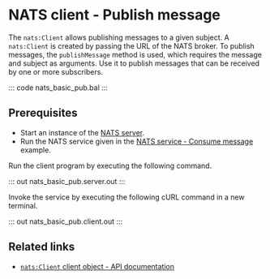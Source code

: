 # NATS client - Publish message

The `nats:Client` allows publishing messages to a given subject. A `nats:Client` is created by passing the URL of the NATS broker. To publish messages, the `publishMessage` method is used, which requires the message and subject as arguments. Use it to publish messages that can be received by one or more subscribers.

::: code nats_basic_pub.bal :::

## Prerequisites
- Start an instance of the [NATS server](https://docs.nats.io/nats-concepts/what-is-nats/walkthrough_setup).
- Run the NATS service given in the [NATS service - Consume message](/learn/by-example/nats-basic-sub/) example.

Run the client program by executing the following command.

::: out nats_basic_pub.server.out :::

Invoke the service by executing the following cURL command in a new terminal.

::: out nats_basic_pub.client.out :::

## Related links
- [`nats:Client` client object - API documentation](https://lib.ballerina.io/ballerinax/nats/latest/clients/Client)
